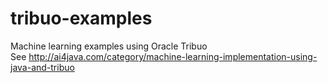 # tribuo-examples
Machine learning examples using Oracle Tribuo  
See http://ai4java.com/category/machine-learning-implementation-using-java-and-tribuo 

